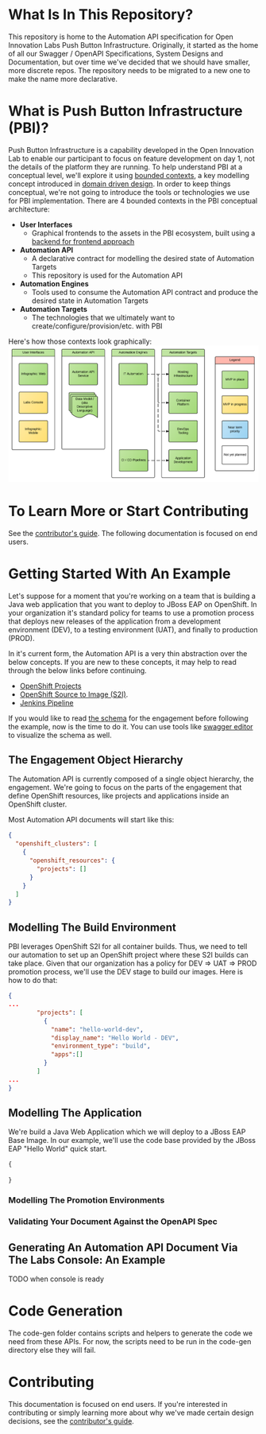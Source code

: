 # What Is In This Repository?
This repository is home to the Automation API specification for Open Innovation Labs Push Button Infrastructure. Originally, it started as the home of all our Swagger / OpenAPI Specifications, System Designs and Documentation, but over time we've decided that we should have smaller, more discrete repos. The repository needs to be migrated to a new one to make the name more declarative.

# What is Push Button Infrastructure (PBI)?

Push Button Infrastructure is a capability developed in the Open Innovation Lab to enable our participant to focus on feature development on day 1, not the details of the platform they are running. To help understand PBI at a conceptual level, we'll explore it using [bounded contexts](http://martinfowler.com/bliki/BoundedContext.html), a key modelling concept introduced in [domain driven design](https://www.amazon.com/Domain-Driven-Design-Tackling-Complexity-Software/dp/0321125215). In order to keep things conceptual, we're not going to introduce the tools or technologies we use for PBI implementation. There are 4 bounded contexts in the PBI conceptual architecture:

* **User Interfaces**
  * Graphical frontends to the assets in the PBI ecosystem, built using a [backend for frontend approach](https://www.thoughtworks.com/insights/blog/bff-soundcloud)
* **Automation API**
   * A declarative contract for modelling the desired state of Automation Targets
   * This repository is used for the Automation API
* **Automation Engines**
   * Tools used to consume the Automation API contract and produce the desired state in Automation Targets
* **Automation Targets**
  * The technologies that we ultimately want to create/configure/provision/etc. with PBI


Here's how those contexts look graphically:
![alt text](images/PBI_Conceptual.png "PBI Conceptual Architecture")

# To Learn More or Start Contributing
See the [contributor's guide](CONTRIBUTING.md). The following documentation is focused on end users. 

# Getting Started With An Example

Let's suppose for a moment that you're working on a team that is building a Java web application that you want to deploy to JBoss EAP on OpenShift. In your organization it's standard policy for teams to use a promotion process that deploys new releases of the application from a development environment (DEV), to a testing environment (UAT), and finally to production (PROD). 

In it's current form, the Automation API is a very thin abstraction over the below concepts. If you are new to these concepts, it may help to read through the below links before continuing.

* [OpenShift Projects](https://docs.openshift.com/container-platform/3.3/architecture/core_concepts/projects_and_users.html#architecture-core-concepts-projects-and-users)
* [OpenShift Source to Image (S2I)](https://docs.openshift.com/container-platform/3.3/architecture/core_concepts/builds_and_image_streams.html).
* [Jenkins Pipeline](https://go.cloudbees.com/docs/cloudbees-documentation/cookbook/book.html#_continuous_delivery_with_jenkins_pipeline)

If you would like to read [the schema](swagger.yml) for the engagement before following the example, now is the time to do it. You can use tools like [swagger editor](http://editor.swagger.io/) to visualize the schema as well. 

## The Engagement Object Hierarchy

The Automation API is currently composed of a single object hierarchy, the engagement. We're going to focus on the parts of the engagement that define OpenShift resources, like projects and applications inside an OpenShift cluster. 

Most Automation API documents will start like this:

```json
{
  "openshift_clusters": [
    {
      "openshift_resources": {    
        "projects": []
      }
    }
  ]
}
```

## Modelling The Build Environment

PBI leverages OpenShift S2I for all container builds. Thus, we need to tell our automation to set up an OpenShift project where these S2I builds can take place. Given that our organization has a policy for DEV => UAT => PROD promotion process, we'll use the DEV stage to build our images. Here is how to do that:

```json
{
...
        "projects": [
          {
            "name": "hello-world-dev",
            "display_name": "Hello World - DEV",
            "environment_type": "build",
            "apps":[]
          }
        ]
...
}
```

## Modelling The Application

We're build a Java Web Application which we will deploy to a JBoss EAP Base Image. In our example, we'll use the code base provided by the JBoss EAP "Hello World" quick start.

```
{

}

```



### Modelling The Promotion Environments

### Validating Your Document Against the OpenAPI Spec


## Generating An Automation API Document Via The Labs Console: An Example
TODO when console is ready

# Code Generation
The code-gen folder contains scripts and helpers to generate the code we need from these APIs. For now, the scripts need to be run in the code-gen directory else they will fail.

# Contributing
This documentation is focused on end users. If you're interested in contributing or simply learning more about why we've made certain design decisions, see the [contributor's guide](CONTRIBUTING.md).